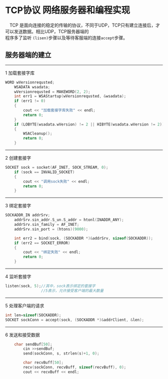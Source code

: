 # TCP协议 网络服务器和编程实现   
&ensp;&ensp;TCP 是面向连接的稳定的传输的协议，不同于UDP，TCP只有建立连接后，才可以发送数据。相比UDP，TCP服务器端的   
程序多了监听 `(lisen)`步骤以及等待客服端的连接`accept`步骤。   
## 服务器端的建立   
---------------------
1 加载套接字库   
```C++
WORD wVersionrequsted;
	WSADATA wsadata;
	wVersionrequsted = MAKEWORD(2, 2);
	int err1 = WSAStartup(wVersionrequsted, &wsadata);
	if (err1 != 0)
	{
		cout << "加载套接字库失败" << endl;
		return 0;
	}
	if (LOBYTE(wsadata.wVersion) != 2 || HIBYTE(wsadata.wVersion != 2))
	{
		WSACleanup();
		return 0;
	}
```
--------------------------
2 创建套接字   
```C++
SOCKET sock = socket(AF_INET, SOCK_STREAM, 0);
	if (sock == INVALID_SOCKET)
	{
		cout << "调用sock失败" << endl;
		return 0;
	}
```
----------------------
3 绑定套接字   
```C++
SOCKADDR_IN addrSrv;
	addrSrv.sin_addr.S_un.S_addr = htonl(INADDR_ANY);
	addrSrv.sin_family = AF_INET;
	addrSrv.sin_port = (htons)(9000);

	int err2 = bind(sock, (SOCKADDR *)&addrSrv, sizeof(SOCKADDR));
	if (err2 == SOCKET_ERROR)
	{
		cout << "绑定失败" << endl;
		return 0;
	}
```
-------------------------------
4 监听套接字   
```C++
listen(sock, 5);//其中，sock表示绑定的套接字
                //5表示，允许接受客户端的最大数量
```
---------------------------
5 处理客户端的请求
```C++
int len=sizeof(SOCKADDR);
SOCKET sockConn = accept(sock, (SOCKADDR *)&addrClient, &len);
```
--------------------
6 发送和接受数据
```C++
    char sendBuf[50];
		cin >>sendBuf;
		send(sockConn, s, strlen(s)+1, 0);

		char recvBuff[50];
		recv(sockConn, recvBuff, sizeof(recvBuff), 0);
		cout << recvBuff << endl;
		
```
